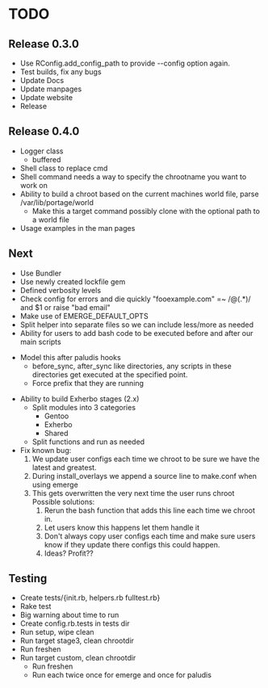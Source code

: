 TODO
=====

Release 0.3.0
--------------
* Use RConfig.add\_config\_path to provide --config option again.
* Test builds, fix any bugs
* Update Docs
* Update manpages
* Update website
* Release

Release 0.4.0
-------------
* Logger class
    - buffered
* Shell class to replace cmd
* Shell command needs a way to specify the chrootname you want to work on
* Ability to build a chroot based on the current machines world file, parse /var/lib/portage/world
    - Make this a target command possibly clone with the optional path to a world file
* Usage examples in the man pages

Next
----
* Use Bundler
* Use newly created lockfile gem
* Defined verbosity levels
* Check config for errors and die quickly 
    "fooexample.com" =~ /@(.*)/ and $1 or raise "bad email" 
* Make use of EMERGE\_DEFAULT\_OPTS
* Split helper into separate files so we can include less/more as needed
* Ability for users to add bash code to be executed before and after our main scripts
 - Model this after paludis hooks
    - before\_sync, after\_sync like directories, any scripts in these directories get executed
      at the specified point.
    - Force prefix that they are running
* Ability to build Exherbo stages (2.x)
    - Split modules into 3 categories
        - Gentoo
        - Exherbo
        - Shared
    - Split functions and run as needed
* Fix known bug:
   1. We update user configs each time we chroot to be sure we have the latest and greatest.
   2. During install\_overlays we append a source line to make.conf when using emerge
   3. This gets overwritten the very next time the user runs chroot
      Possible solutions:
      1. Rerun the bash function that adds this line each time we chroot in.
      2. Let users know this happens let them handle it
      3. Don't always copy user configs each time and make sure users know if they update 
         there configs this could happen.
      4. Ideas? Profit??

Testing
-------
* Create tests/{init.rb, helpers.rb fulltest.rb}
* Rake test
* Big warning about time to run
* Create config.rb.tests in tests dir
* Run setup, wipe clean
* Run target stage3, clean chrootdir
* Run freshen
* Run target custom, clean chrootdir
    - Run freshen
    - Run each twice once for emerge and once for paludis

